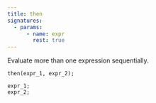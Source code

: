 ```yaml
---
title: then
signatures:
  - params:
      - name: expr
        rest: true
---
```


Evaluate more than one expression sequentially.

```scarpet
then(expr_1, expr_2);
```

```scarpet
expr_1;
expr_2;
```
